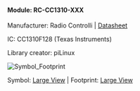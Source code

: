#### Module: RC-CC1310-XXX

Manufacturer: Radio Controlli | [Datasheet][RC-CC1310-XXX.pdf]

IC: CC1310F128 (Texas Instruments)

Library creator: piLinux

![Symbol_Footprint][RC-CC1310-XXX_symbol_footprint.jpg]

Symbol: [Large View][RC-CC1310-XXX_symbol.png] | Footprint: [Large View][RC-CC1310-XXX_footprint.png]


[RC-CC1310-XXX.pdf]: https://cdn.pilinux.me/datasheets/RC-CC1310-XXX.pdf
[RC-CC1310-XXX_symbol_footprint.jpg]: https://cdn.pilinux.me/images/Eagle_Libraries/RC-CC1310-XXX_symbol_footprint.jpg
[RC-CC1310-XXX_symbol.png]: https://cdn.pilinux.me/images/Eagle_Libraries/RC-CC1310-XXX_symbol.png
[RC-CC1310-XXX_footprint.png]: https://cdn.pilinux.me/images/Eagle_Libraries/RC-CC1310-XXX_footprint.png
